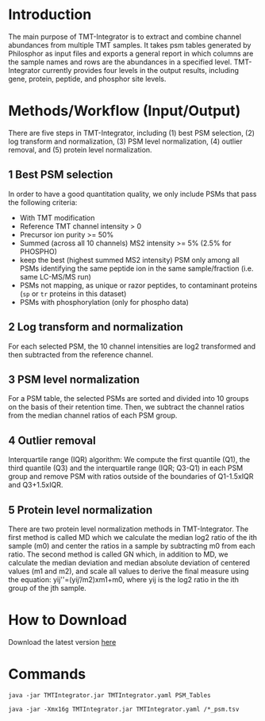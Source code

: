 # Introduction
The main purpose of TMT-Integrator is to extract and combine channel abundances from multiple TMT samples. It takes psm tables generated by Philosphor as input files and exports a general report in which columns are the sample names and rows are the abundances in a specified level. TMT-Integrator currently provides four levels in the output results, including gene, protein, peptide, and phosphor site levels.

# Methods/Workflow (Input/Output)

There are five steps in TMT-Integrator, including (1) best PSM selection, (2) log transform and normalization, (3) PSM level normalization, (4) outlier removal, and (5) protein level normalization.

## 1 Best PSM selection

In order to have a good quantitation quality, we only include PSMs that pass the following criteria:

* With TMT modification
* Reference TMT channel intensity > 0
* Precursor ion purity >= 50%
* Summed (across all 10 channels) MS2 intensity >= 5% (2.5% for PHOSPHO)
* keep the best (highest summed MS2 intensity) PSM only among all PSMs identifying the same peptide ion in the same sample/fraction (i.e. same LC-MS/MS run)
* PSMs not mapping, as unique or razor peptides, to contaminant proteins (`sp` or `tr` proteins in this dataset)
* PSMs with phosphorylation (only for phospho data)


## 2	Log transform and normalization
For each selected PSM, the 10 channel intensities are log2 transformed and then subtracted from the reference channel.   


## 3	PSM level normalization
For a PSM table, the selected PSMs are sorted and divided into 10 groups on the basis of their retention time. Then, we subtract the channel ratios from the median channel ratios of each PSM group.


## 4	Outlier removal
Interquartile range (IQR) algorithm: We compute the first quantile (Q1), the third quantile (Q3) and the interquartile range (IQR; Q3-Q1) in each PSM group and remove PSM with ratios outside of the boundaries of Q1-1.5xIQR and Q3+1.5xIQR.


## 5	Protein level normalization
There are two protein level normalization methods in TMT-Integrator. The first method is called MD which we calculate the median log2 ratio of the ith sample (m0) and center the ratios in a sample by subtracting m0 from each ratio. The second method is called GN which, in addition to MD, we calculate the median deviation and median absolute deviation of centered values (m1 and m2), and scale all values to derive the final measure using the equation: yij''=(yij’/m2)xm1+m0, where yij is the log2 ratio in the ith group of the jth sample.                                                                           


# How to Download
Download the latest version [here](https://github.com/Nesvilab/TMT-Integrator/releases/latest)


# Commands
`java -jar TMTIntegrator.jar TMTIntegrator.yaml PSM_Tables`

`java -jar -Xmx16g TMTIntegrator.jar TMTIntegrator.yaml /*_psm.tsv`
